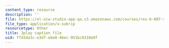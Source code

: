 ```yaml
---
content_type: resource
description: ''
file: https://ol-ocw-studio-app-qa.s3.amazonaws.com/courses/res-6-007-signals-and-systems-spring-2011/ffd3da3ce3dfebe846ec951bc8310a9f_8g4UudyOetE.srt
file_type: application/x-subrip
resourcetype: Other
title: 3play caption file
uid: ffd3da3c-e3df-ebe8-46ec-951bc8310a9f
---
```

